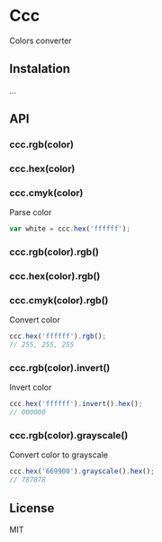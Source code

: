 # Ccc

  Colors converter

## Instalation

  ...

## API

### ccc.rgb(color)
### ccc.hex(color)
### ccc.cmyk(color)

  Parse color

```js
var white = ccc.hex('ffffff');
```

### ccc.rgb(color).rgb()
### ccc.hex(color).rgb()
### ccc.cmyk(color).rgb()

  Convert color

```js
ccc.hex('ffffff').rgb();
// 255, 255, 255
```

### ccc.rgb(color).invert()

  Invert color

```js
ccc.hex('ffffff').invert().hex();
// 000000
```

### ccc.rgb(color).grayscale()

  Convert color to grayscale

```js
ccc.hex('669900').grayscale().hex();
// 787878
```

## License

  MIT
